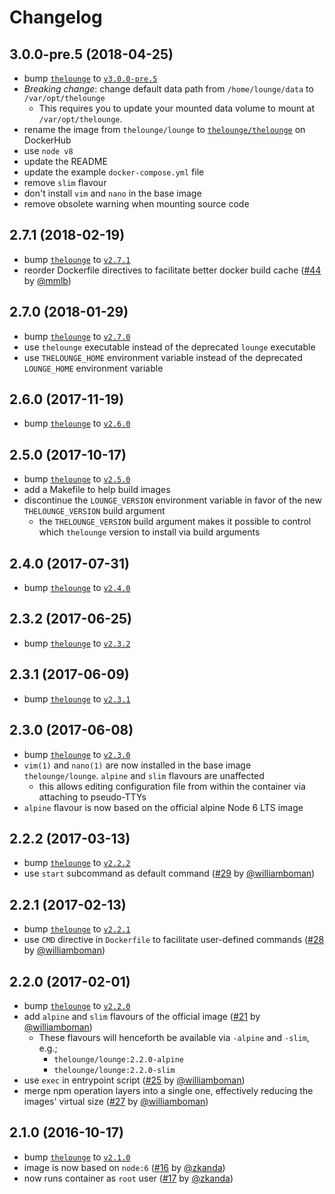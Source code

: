 # Changelog

## 3.0.0-pre.5 (2018-04-25)

- bump [`thelounge`][1] to [`v3.0.0-pre.5`](https://github.com/thelounge/lounge/releases/tag/v3.0.0-pre.5)
- *Breaking change*: change default data path from `/home/lounge/data` to `/var/opt/thelounge`
    - This requires you to update your mounted data volume to mount at `/var/opt/thelounge`.
- rename the image from `thelounge/lounge` to [`thelounge/thelounge`](https://hub.docker.com/r/thelounge/thelounge/) on DockerHub
- use `node v8`
- update the README
- update the example `docker-compose.yml` file
- remove `slim` flavour
- don't install `vim` and `nano` in the base image
- remove obsolete warning when mounting source code


## 2.7.1 (2018-02-19)

- bump [`thelounge`][1] to [`v2.7.1`](https://github.com/thelounge/lounge/releases/tag/v2.7.1)
- reorder Dockerfile directives to facilitate better docker build cache ([#44](https://github.com/thelounge/docker-lounge/pull/44) by [@mmlb](https://github.com/mmlb))

## 2.7.0 (2018-01-29)

- bump [`thelounge`][1] to [`v2.7.0`](https://github.com/thelounge/lounge/releases/tag/v2.7.0)
- use `thelounge` executable instead of the deprecated `lounge` executable
- use `THELOUNGE_HOME` environment variable instead of the deprecated `LOUNGE_HOME` environment variable

## 2.6.0 (2017-11-19)

- bump [`thelounge`][1] to [`v2.6.0`](https://github.com/thelounge/lounge/releases/tag/v2.6.0)

## 2.5.0 (2017-10-17)

- bump [`thelounge`][1] to [`v2.5.0`](https://github.com/thelounge/lounge/releases/tag/v2.5.0)
- add a Makefile to help build images
- discontinue the `LOUNGE_VERSION` environment variable in favor of the new `THELOUNGE_VERSION` build argument
    - the `THELOUNGE_VERSION` build argument makes it possible to control which `thelounge` version to install via build arguments

## 2.4.0 (2017-07-31)

- bump [`thelounge`][1] to [`v2.4.0`](https://github.com/thelounge/lounge/releases/tag/v2.4.0)

## 2.3.2 (2017-06-25)

- bump [`thelounge`][1] to [`v2.3.2`](https://github.com/thelounge/lounge/releases/tag/v2.3.2)

## 2.3.1 (2017-06-09)

- bump [`thelounge`][1] to [`v2.3.1`](https://github.com/thelounge/lounge/releases/tag/v2.3.1)

## 2.3.0 (2017-06-08)

- bump [`thelounge`][1] to [`v2.3.0`](https://github.com/thelounge/lounge/releases/tag/v2.3.0)
- `vim(1)` and `nano(1)` are now installed in the base image `thelounge/lounge`. `alpine` and `slim` flavours are unaffected
    - this allows editing configuration file from within the container via attaching to pseudo-TTYs
- `alpine` flavour is now based on the official alpine Node 6 LTS image

## 2.2.2 (2017-03-13)

- bump [`thelounge`][1] to [`v2.2.2`](https://github.com/thelounge/lounge/releases/tag/v2.2.2)
- use `start` subcommand as default command ([#29](https://github.com/thelounge/docker-lounge/pull/29) by [@williamboman](https://github.com/williamboman))

## 2.2.1 (2017-02-13)

- bump [`thelounge`][1] to [`v2.2.1`](https://github.com/thelounge/lounge/releases/tag/v2.2.1)
- use `CMD` directive in `Dockerfile` to facilitate user-defined commands ([#28](https://github.com/thelounge/docker-lounge/pull/28) by [@williamboman](https://github.com/williamboman))


## 2.2.0 (2017-02-01)

- bump [`thelounge`][1] to [`v2.2.0`](https://github.com/thelounge/lounge/releases/tag/v2.2.0)
- add `alpine` and `slim` flavours of the official image ([#21](https://github.com/thelounge/docker-lounge/pull/21) by [@williamboman](https://github.com/williamboman))
  - These flavours will henceforth be available via `-alpine` and `-slim`, e.g.;
    - `thelounge/lounge:2.2.0-alpine`
    - `thelounge/lounge:2.2.0-slim`
- use `exec` in entrypoint script ([#25](https://github.com/thelounge/docker-lounge/pull/25) by [@williamboman](https://github.com/williamboman))
- merge npm operation layers into a single one, effectively reducing the images' virtual size ([#27](https://github.com/thelounge/docker-lounge/pull/27) by [@williamboman](https://github.com/williamboman))


## 2.1.0 (2016-10-17)

- bump [`thelounge`][1] to [`v2.1.0`](https://github.com/thelounge/lounge/releases/tag/v2.1.0)
- image is now based on `node:6` ([#16](https://github.com/thelounge/docker-lounge/pull/16) by
  [@zkanda](https://github.com/zkanda))
- now runs container as `root` user ([#17](https://github.com/thelounge/docker-lounge/pull/17) by
  [@zkanda](https://github.com/zkanda))

[1]: https://github.com/thelounge/lounge
